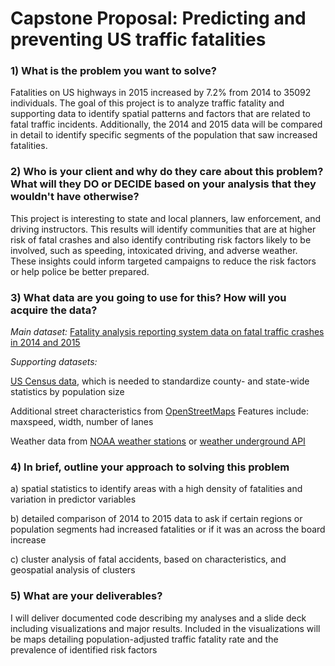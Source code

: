 # Capstone Proposal: Predicting and preventing US traffic fatalities 

### 1) What is the problem you want to solve?
Fatalities on US highways in 2015 increased by 7.2% from 2014 to 35092 individuals.  The goal of this project is to analyze traffic fatality and supporting data to identify spatial patterns and factors that are related to fatal traffic incidents.  Additionally, the 2014 and 2015 data will be compared in detail to identify specific segments of the population that saw increased fatalities.

### 2)  Who is your client and why do they care about this problem? What will they DO or DECIDE based on your analysis that they wouldn't have otherwise?
This project is interesting to state and local planners, law enforcement, and driving instructors.  This results will identify communities that are at higher risk of fatal crashes and also identify contributing risk factors likely to be involved, such as speeding, intoxicated driving, and adverse weather.  These insights could inform targeted campaigns to reduce the risk factors or help police be better prepared.

### 3) What data are you going to use for this?  How will you acquire the data?

*Main dataset:* [Fatality analysis reporting system data on fatal traffic crashes in 2014 and 2015](https://data.world/nhtsa/fars-data)

*Supporting datasets:* 

[US Census data](https://www.census.gov/data.html), which is needed to standardize county- and state-wide statistics by population size 

Additional street characteristics from [OpenStreetMaps](https://www.openstreetmap.org/about) Features include: maxspeed, width, number of lanes 

Weather data from [NOAA weather stations](https://www.ncdc.noaa.gov/data-access/land-based-station-data) or [weather underground API](https://www.wunderground.com/weather/api/)

### 4) In brief, outline your approach to solving this problem

a) spatial statistics to identify areas with a high density of fatalities and variation in predictor variables

b) detailed comparison of 2014 to 2015 data to ask if certain regions or population segments had increased fatalities or if it was an across the board increase

c) cluster analysis of fatal accidents, based on characteristics, and geospatial analysis of clusters

### 5) What are your deliverables?
I will deliver documented code describing my analyses and a slide deck including visualizations and major results.  Included in the visualizations will be maps detailing population-adjusted traffic fatality rate and the prevalence of identified risk factors



